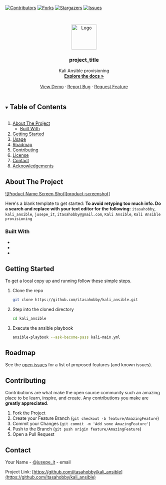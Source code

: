 [![Contributors][contributors-shield]][contributors-url]
[![Forks][forks-shield]][forks-url]
[![Stargazers][stars-shield]][stars-url]
[![Issues][issues-shield]][issues-url]




<!-- PROJECT LOGO -->
<br />
<p align="center">
  <a href="https://github.com/itasahobby/kali_ansible">
    <img src="images/logo.png" alt="Logo" width="80" height="80">
  </a>

  <h3 align="center">project_title</h3>

  <p align="center">
    Kali Ansible provisioning
    <br />
    <a href="https://github.com/itasahobby/kali_ansible"><strong>Explore the docs »</strong></a>
    <br />
    <br />
    <a href="https://github.com/itasahobby/kali_ansible">View Demo</a>
    ·
    <a href="https://github.com/itasahobby/kali_ansible/issues">Report Bug</a>
    ·
    <a href="https://github.com/itasahobby/kali_ansible/issues">Request Feature</a>
  </p>
</p>



<!-- TABLE OF CONTENTS -->
<details open="open">
  <summary><h2 style="display: inline-block">Table of Contents</h2></summary>
  <ol>
    <li>
      <a href="#about-the-project">About The Project</a>
      <ul>
        <li><a href="#built-with">Built With</a></li>
      </ul>
    </li>
    <li><a href="#getting-started">Getting Started</a></li>
    <li><a href="#usage">Usage</a></li>
    <li><a href="#roadmap">Roadmap</a></li>
    <li><a href="#contributing">Contributing</a></li>
    <li><a href="#license">License</a></li>
    <li><a href="#contact">Contact</a></li>
    <li><a href="#acknowledgements">Acknowledgements</a></li>
  </ol>
</details>



<!-- ABOUT THE PROJECT -->
## About The Project

[![Product Name Screen Shot][product-screenshot]](https://example.com)

Here's a blank template to get started:
**To avoid retyping too much info. Do a search and replace with your text editor for the following:**
`itasahobby`, `kali_ansible`, `jusepe_it`, `itasahobby@gmail.com`, `Kali Ansible`, `Kali Ansible provisioning`


### Built With

* []()
* []()
* []()



<!-- GETTING STARTED -->
## Getting Started

To get a local copy up and running follow these simple steps.

1. Clone the repo
   ```sh
   git clone https://github.com/itasahobby/kali_ansible.git
   ```
2. Step into the cloned directory
   ```sh
   cd kali_ansible
   ```
3. Execute the ansible playbook
    ```sh
    ansible-playbook --ask-become-pass kali-main.yml
    ```

<!-- ROADMAP -->
## Roadmap

See the [open issues](https://github.com/itasahobby/kali_ansible/issues) for a list of proposed features (and known issues).



<!-- CONTRIBUTING -->
## Contributing

Contributions are what make the open source community such an amazing place to be learn, inspire, and create. Any contributions you make are **greatly appreciated**.

1. Fork the Project
2. Create your Feature Branch (`git checkout -b feature/AmazingFeature`)
3. Commit your Changes (`git commit -m 'Add some AmazingFeature'`)
4. Push to the Branch (`git push origin feature/AmazingFeature`)
5. Open a Pull Request



<!-- CONTACT -->
## Contact

Your Name - [@jusepe_it](https://twitter.com/jusepe_it) - email

Project Link: [https://github.com/itasahobby/kali_ansible](https://github.com/itasahobby/kali_ansible)

<!-- MARKDOWN LINKS & IMAGES -->
<!-- https://www.markdownguide.org/basic-syntax/#reference-style-links -->
[contributors-shield]: https://img.shields.io/github/contributors/itasahobby/repo.svg?style=for-the-badge
[contributors-url]: https://github.com/itasahobby/repo/graphs/contributors
[forks-shield]: https://img.shields.io/github/forks/itasahobby/repo.svg?style=for-the-badge
[forks-url]: https://github.com/itasahobby/repo/network/members
[stars-shield]: https://img.shields.io/github/stars/itasahobby/repo.svg?style=for-the-badge
[stars-url]: https://github.com/itasahobby/repo/stargazers
[issues-shield]: https://img.shields.io/github/issues/itasahobby/repo.svg?style=for-the-badge
[issues-url]: https://github.com/itasahobby/repo/issues